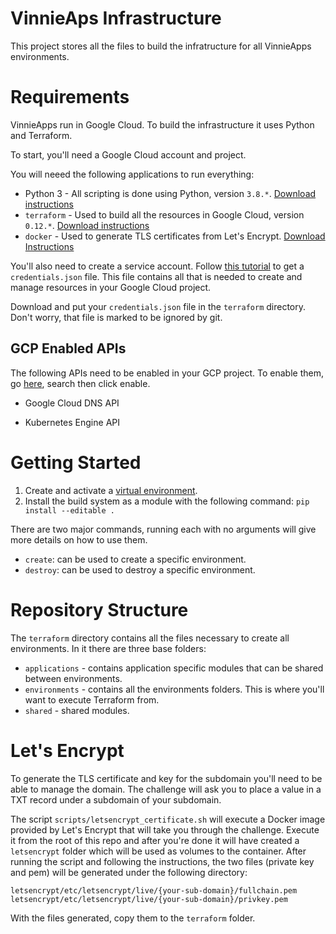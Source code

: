 # VinnieAps Infrastructure

This project stores all the files to build the infratructure for all VinnieApps environments.

# Requirements

VinnieApps run in Google Cloud.
To build the infrastructure it uses Python and Terraform.

To start, you'll need a Google Cloud account and project.

You will neeed the following applications to run everything:

- Python 3 - All scripting is done using Python, version `3.8.*`. [Download instructions](https://www.python.org/downloads/)
- `terraform` - Used to build all the resources in Google Cloud, version `0.12.*`. [Download instructions](https://www.terraform.io/downloads.html)
- `docker` - Used to generate TLS certificates from Let's Encrypt. [Download Instructions](https://www.docker.com/products/developer-tools)

You'll also need to create a service account.
Follow [this tutorial](https://cloud.google.com/iam/docs/creating-managing-service-account-keys) to get a `credentials.json` file.
This file contains all that is needed to create and manage resources in your Google Cloud project.
<!-- TODO: Review this part -->
Download and put your `credentials.json` file in the `terraform` directory.
Don't worry, that file is marked to be ignored by git.

## GCP Enabled APIs

The following APIs need to be enabled in your GCP project.
To enable them, go [here](https://console.cloud.google.com/apis/library), search then click enable.

- Google Cloud DNS API
<!-- TODO: Review this part -->
- Kubernetes Engine API

# Getting Started

1. Create and activate a [virtual environment](https://docs.python.org/3/library/venv.html).
1. Install the build system as a module with the following command: `pip install --editable .`

There are two major commands, running each with no arguments will give more details on how to use them.

- `create`: can be used to create a specific environment.
- `destroy`: can be used to destroy a specific environment.

# Repository Structure

<!-- TODO: Review -->

The `terraform` directory contains all the files necessary to create all environments.
In it there are three base folders:

- `applications` - contains application specific modules that can be shared between environments.
- `environments` - contains all the environments folders. This is where you'll want to execute Terraform from.
- `shared` - shared modules.

# Let's Encrypt

<!-- TODO: Try to automate this process with: https://github.com/certbot/certbot -->

To generate the TLS certificate and key for the subdomain you'll need to be able to manage the domain.
The challenge will ask you to place a value in a TXT record under a subdomain of your subdomain.

The script `scripts/letsencrypt_certificate.sh` will execute a Docker image provided by Let's Encrypt that will take you through the challenge.
Execute it from the root of this repo and after you're done it will have created a `letsencrypt` folder which will be used as volumes to the container.
After running the script and following the instructions, the two files (private key and pem) will be generated under the following directory:

```
letsencrypt/etc/letsencrypt/live/{your-sub-domain}/fullchain.pem
letsencrypt/etc/letsencrypt/live/{your-sub-domain}/privkey.pem
```

With the files generated, copy them to the `terraform` folder.
